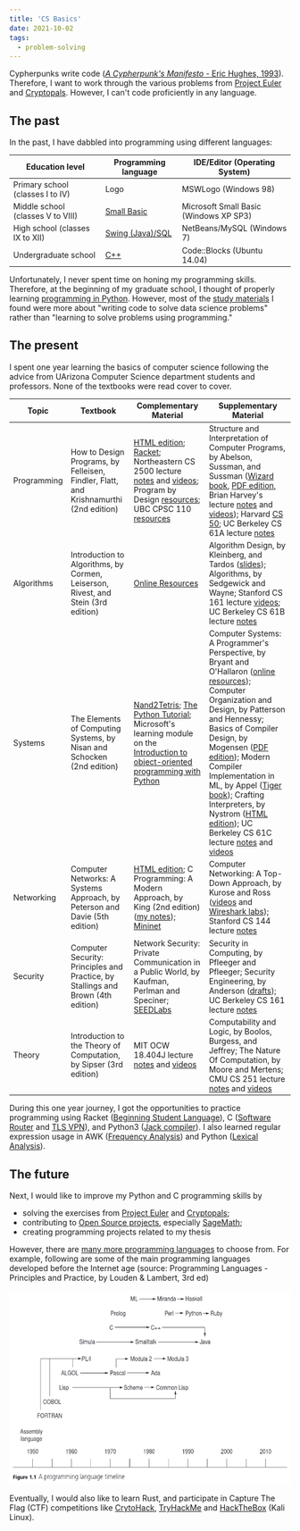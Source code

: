 ```yaml
---
title: 'CS Basics'
date: 2021-10-02
tags:
  - problem-solving
---
```


Cypherpunks write code ([*A Cypherpunk's Manifesto* - Eric Hughes, 1993](https://www.activism.net/cypherpunk/manifesto.html)). Therefore, I want to work through the various problems from [Project Euler](https://projecteuler.net/) and [Cryptopals](https://cryptopals.com/). However, I can't code proficiently in any language.

## The past
In the past, I have dabbled into programming using different languages:

| Education level | Programming language | IDE/Editor (Operating System) |
| --------------- | -------------------- | ---------------------------- |
|Primary school (classes I to IV) | Logo | MSWLogo (Windows 98)|
|Middle school (classes V to VIII) | [Small Basic](https://github.com/gkorpal/DreamSpark-SmallBasic) | Microsoft Small Basic (Windows XP SP3)|
|High school (classes IX to XII) | [Swing (Java)/SQL](https://github.com/gkorpal/learning-Java_GUI) | NetBeans/MySQL (Windows 7)|
|Undergraduate school | [C++](https://github.com/gkorpal/learning-Cpp_OOP) |Code::Blocks (Ubuntu 14.04)|

Unfortunately, I never spent time on honing my programming skills. Therefore, at the beginning of my graduate school, I thought of properly learning [programming in Python](https://gkorpal.github.io/posts/2021/01/higher-arithmetic-computations/). However, most of the [study materials](https://github.com/gkorpal/learning-Python_maths) I found were more about "writing code to solve data science problems" rather than "learning to solve problems using programming."

## The present

I spent one year learning the basics of computer science following the advice from UArizona Computer Science department students and professors. None of the textbooks were read cover to cover.


| Topic | Textbook | Complementary Material | Supplementary Material |
|-------| -------- | -----------------------| -----------------------|
| Programming | How to Design Programs, by Felleisen, Findler, Flatt, and Krishnamurthi (2nd edition) |  [HTML edition](https://htdp.org/2022-2-9/Book/index.html); [Racket](https://racket-lang.org/); Northeastern CS 2500 lecture [notes](https://course.ccs.neu.edu/cs2500/syllabus.html) and [videos](https://www.ccs.neu.edu/home/nderbinsky/fundies1/); Program by Design [resources](https://programbydesign.org/materials); UBC CPSC 110 [resources](http://cs110.students.cs.ubc.ca/syllabus.html) | Structure and Interpretation of Computer Programs, by Abelson, Sussman, and Sussman ([Wizard book](https://mitpress.mit.edu/sites/default/files/sicp/index.html), [PDF edition](https://github.com/sarabander/sicp-pdf), Brian Harvey's lecture [notes](https://people.eecs.berkeley.edu/~bh/61a-pages/) and [videos](https://archive.org/details/ucberkeley-webcast-PL3E89002AA9B9879E)); Harvard [CS 50](https://cs50.harvard.edu/x/); UC Berkeley CS 61A lecture [notes](https://composingprograms.com/)|
| Algorithms | Introduction to Algorithms, by Cormen, Leiserson, Rivest, and Stein (3rd edition) | [Online Resources](https://mitpress.mit.edu/books/introduction-algorithms-third-edition) | Algorithm Design, by Kleinberg, and Tardos ([slides](https://www.cs.princeton.edu/~wayne/kleinberg-tardos/)); Algorithms, by Sedgewick and Wayne; Stanford CS 161 lecture [videos](https://www.youtube.com/channel/UCH4s4ek5zqNvct5oy9_jd_g/featured); UC Berkeley CS 61B lecture [notes](https://inst.eecs.berkeley.edu/~cs61b)|
| Systems | The Elements of Computing Systems, by Nisan and Schocken (2nd edition) | [Nand2Tetris](https://www.nand2tetris.org/); [The Python Tutorial](https://docs.python.org/3/tutorial/index.html); Microsoft's learning module on the [Introduction to object-oriented programming with Python](https://docs.microsoft.com/en-us/learn/modules/python-object-oriented-programming/) | Computer Systems: A Programmer's Perspective, by Bryant and O'Hallaron ([online resources](https://csapp.cs.cmu.edu/3e/home.html)); Computer Organization and Design, by Patterson and Hennessy; Basics of Compiler Design, by Mogensen ([PDF edition](http://hjemmesider.diku.dk/~torbenm/Basics/index.html)); Modern Compiler Implementation in ML, by Appel ([Tiger book](https://www.cs.princeton.edu/~appel/modern/ml/)); Crafting Interpreters, by Nystrom ([HTML edition](https://craftinginterpreters.com/contents.html)); UC Berkeley CS 61C lecture [notes](https://inst.eecs.berkeley.edu/~cs61c/sp15/) and [videos](https://archive.org/details/ucberkeley-webcast-PL-XXv-cvA_iCl2-D-FS5mk0jFF6cYSJs_) |
| Networking | Computer Networks: A Systems Approach, by Peterson and Davie (5th edition) | [HTML edition](https://book.systemsapproach.org/index.html); C Programming: A Modern Approach, by King (2nd edition) ([my notes](https://github.com/gkorpal/learning-C_systems)); [Mininet](https://github.com/mininet/mininet/wiki/Teaching-and-Learning-with-Mininet)| Computer Networking: A Top-Down Approach, by Kurose and Ross ([videos](http://gaia.cs.umass.edu/kurose_ross/online_lectures.htm) and [Wireshark labs](https://gaia.cs.umass.edu/kurose_ross/wireshark.php)); Stanford CS 144 lecture [notes](https://cs144.github.io/) | 
| Security | Computer Security: Principles and Practice, by Stallings and Brown (4th edition) | Network Security: Private Communication in a Public World, by Kaufman, Perlman and Speciner; [SEEDLabs](https://seedsecuritylabs.org/) | Security in Computing, by Pfleeger and Pfleeger; Security Engineering, by Anderson ([drafts](https://www.cl.cam.ac.uk/~rja14/book.html)); UC Berkeley CS 161 lecture [notes](https://textbook.cs161.org/)|
| Theory | Introduction to the Theory of Computation, by Sipser (3rd edition) | MIT OCW 18.404J lecture [notes](https://ocw.mit.edu/courses/18-404j-theory-of-computation-fall-2020/pages/lecture-notes/) and [videos](https://www.youtube.com/playlist?list=PLUl4u3cNGP60_JNv2MmK3wkOt9syvfQWY) | Computability and Logic, by Boolos, Burgess, and Jeffrey; The Nature Of Computation, by Moore and Mertens; CMU CS 251 lecture [notes](https://www.cs251.com/Text.html) and [videos](https://youtube.com/playlist?list=PLKzLTB8HeSUIuln-o1mbXfTr8HmIhiGEg)|

During this one year journey, I got the opportunities to practice programming using Racket ([Beginning Student Language](https://github.com/gkorpal/HtDP)), C ([Software Router](https://github.com/gkorpal/SoftwareRouter) and [TLS VPN](https://github.com/gkorpal/TLS-VPN)), and Python3 ([Jack compiler](https://github.com/gkorpal/Nand2Tetris)). I also learned regular expression usage in AWK ([Frequency Analysis](https://github.com/gkorpal/TLS-VPN/tree/master/practice/secret-key_encryption)) and Python ([Lexical Analysis](https://github.com/gkorpal/Nand2Tetris/tree/master/p10p11)).

## The future
Next, I would like to improve my Python and C programming skills by 
- solving the exercises from [Project Euler](https://projecteuler.net/) and [Cryptopals](https://cryptopals.com/);
- contributing to [Open Source projects](https://www.firsttimersonly.com/), especially [SageMath](https://doc.sagemath.org/html/en/faq/faq-contribute.html);
- creating programming projects related to my thesis

However, there are [many more programming languages](https://en.wikipedia.org/wiki/History_of_programming_languages) to choose from. For example, following are some of the main programming languages developed before the Internet age (source: Programming Languages - Principles and Practice, by Louden & Lambert, 3rd ed)

<img align="center" width="600" height="350" src="/images/timeline.png">

Eventually, I would also like to learn Rust, and participate in Capture The Flag (CTF) competitions like [CrytoHack](https://cryptohack.org/), [TryHackMe](https://tryhackme.com/) and [HackTheBox](https://www.hackthebox.com/) (Kali Linux).


<!---- 
Longterm goals (post-PhD):

| Topic | Textbook | Complementary Material | Supplementary Material |
|-------| -------- | -----------------------| -----------------------|
| Operating Systems | Operating Systems: Three Easy Pieces, by Arpaci-Dusseau and Arpaci-Dusseau | [PDF edition](https://pages.cs.wisc.edu/~remzi/OSTEP/); Mythili Vutukuru's [lectures](https://www.cse.iitb.ac.in/~mythili/os/) | Operating System Concepts, by Silberschatz, Galvin, and Gagne ([Dinosaur book](https://codex.cs.yale.edu/avi/os-book/OS10/index.html)) |
|Compilers | Modern Compiler Implementation in ML, by Appel | [Tiger book](https://www.cs.princeton.edu/~appel/modern/ml/); Crafting Interpreters, by Nystrom ([HTML edition](https://craftinginterpreters.com/contents.html)); [Why learn compiler design](https://www2.cs.arizona.edu/classes/cs453/fall15/DOCS/teaching_compilers.pdf); [Haskell compiler](https://crypto.stanford.edu/~blynn/compiler/); [Lex & Yacc](http://dinosaur.compilertools.net/) | Engineering a Compiler, by Cooper and Torczon (2nd edition); Basics of Compiler Design, by Mogensen ([PDF edition](http://hjemmesider.diku.dk/~torbenm/Basics/index.html)); ; Compilers: Principles, Techniques, and Tools, by Aho, Lam, Sethi and Ullman ([Dragon book](https://suif.stanford.edu/dragonbook/))|

[this discussion](https://cstheory.stackexchange.com/questions/3253/what-books-should-everyone-read) 
<!---- 
|Cryptography| Foundations of cryptography vol 1 and 2, by Oded Goldreich | complexity theory | modern text and online notes | 
Problem Solving with Algorithms and Data Structures using Python, by Miller and Ranum ([HTML edition](https://runestone.academy/ns/books/published/pythonds/index.html)); Introduction to Algorithms by Manber;

---->
